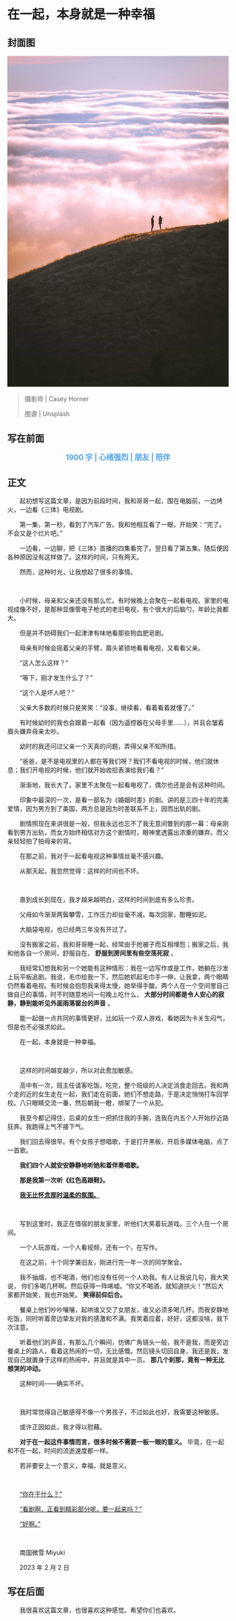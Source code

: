 # 在一起，本身就是一种幸福

## 封面图

![](https://raw.githubusercontent.com/TinySnow/GithubImageHosting/main/blog/articles/literature/casey-horner-JIdmuiF9luY-unsplash.jpg)

> 摄影师 | Casey Horner
>
> 图源 | Unsplash

## 写在前面

<p style="color:#50a3eb; text-align:center; font-weight:bold; font-size:larger;">1900 字 | 心绪强烈 | 朋友 | 陪伴</p>

## 正文

　　起初想写这篇文章，是因为前段时间，我和哥哥一起，围在电脑前，一边烤火，一边看《三体》电视剧。

　　第一集，第一秒，看到了汽车广告。我和他相互看了一眼，开始笑：“完了。不会又是个烂片吧。”

　　一边看，一边聊，把《三体》首播的四集看完了。翌日看了第五集。随后便因各种原因没有这样做了。这样的时间，只有两天。

　　然而，这种时光，让我想起了很多的事情。

<br>

　　小时候，母亲和父亲还没有那么忙。有时候晚上会聚在一起看电视。家里的电视成像不好，是那种显像管电子枪式的老旧电视，有个很大的后脑勺，年龄比我都大。

　　但是并不妨碍我们一起津津有味地看那些狗血肥皂剧。

　　母亲有时候会摇着父亲的手臂，眉头紧锁地看看电视，又看看父亲。

　　“这人怎么这样？”

　　“等下，刚才发生什么了？”

　　“这个人是坏人吧？”

　　父亲大多数的时候只是笑笑：“没事，继续看，看着看着就懂了。”

　　有时候幼时的我也会跟着一起看（因为遥控器在父母手里……），并且会皱着眉头嫌弃母亲太吵。

　　幼时的我还问过父亲一个天真的问题，弄得父亲不知所措。

　　“爸爸，是不是电视里的人都在等我们呀？我们不看电视的时候，他们就休息；我们开电视的时候，他们就开始收拾表演给我们看？”

　　渐渐地，我长大了。家里不太聚在一起看电视了，偶尔也还是会有这种时间。

　　印象中最深的一次，是看一部名为《婚姻时差》的剧。讲的是三四十年的完美爱情，因为男方到了美国，两方总是因为时差联系不上，因而出轨的剧。

　　剧情照现在来讲很是一般，但我永远也忘不了我无意间瞥到的那一幕：母亲刚看到男方出轨，而女方始终相信对方这个剧情时，眼神里透露出浓重的嫌弃。而父亲轻轻拍了拍母亲的背。

　　在那之前，我对于一起看电视这种事情丝毫不感兴趣。

　　从那天起，我忽然觉得：这样的时间也不坏。

<br>

　　直到成长到现在，我才越来越明白，这样的时间到底有多么珍贵。

　　父母如今渐渐两鬓攀雪，工作压力却丝毫不减。每次回家，酣睡如泥。

　　大脑袋电视，也已经两三年没有开过了。

　　没有搬家之前，我和哥哥睡一起，经常由于抢被子而互相埋怨；搬家之后，我和他各自一个房间，舒服自在， **舒服到房间里有些空荡死寂** 。

　　我经常幻想我和另一个她能有这种情形：我在一边写作或是工作，她躺在沙发上玩平板追剧。我说，毛巾给我一下，然后她抓起毛巾手一伸，让我拿，两个眼睛仍然看着电视。有时候会抱怨我来得太慢，她举得手酸。两个人在一个空间里自己做自己的事情，时不时随意地问一句晚上吃什么， **大部分时间都是令人安心的寂静，静到能听见外面雨落窗台的声音** 。

　　能一起做一点共同的事情更好，比如玩一个双人游戏，看她因为卡关生闷气，但是也不必强求如此。

　　在一起，本身就是一种幸福。

<br>

　　这样的时间越变越少，所以对此愈加敏感。

　　高中有一次，班主任请客吃饭。吃完，整个班级的人决定消食走回去。我和两个走的近的女生走在一起，我们走在前面，她们不想走路，于是决定悄悄打车回学校。八只眼睛交流一番，然后朝我一瞪，绑架了一个从犯。

　　我至今都记得住，后桌的女生一把抓住我的手腕，连我在内五个人开始抄近路狂奔。我跑得上气不接下气。

　　我们回去得很早。有个女孩子想唱歌，于是打开黑板，开启多媒体电脑，点了一首歌。

　　**我们四个人就安安静静地听她和着伴奏唱歌。**

　　**那是我第一次听《红色高跟鞋》。**

　　<u>**我无比怀念那时温柔的氛围。**</u>

<br>

　　写到这里时，我正在借宿的朋友家里，听他们大笑着玩游戏。三个人在一个房间。

　　一个人玩游戏，一个人看视频，还有一个，在写作。

　　在这之前，十个同学兼旧友，刚进行完一年一次的同学聚会。

　　我不抽烟，也不喝酒，他们也没有任何一个人劝我。有人让我说几句，我大笑说， 你们多喝几杯啊。然后获得一阵唏嘘。“你又不喝酒，就知道拱火！”然后大家都开始笑，我也开始笑。 **笑得前仰后合。**

　　餐桌上他们吵吵嚷嚷，起哄谁又交了女朋友，谁又必须多喝几杯。而我安静地吃饭，同时听着旁边挚友对我的感激和不满。我笑着应着，好好，这都没啥，我下次注意。

　　听着他们的声音，有那么几个瞬间，仿佛广角镜头一般，我不是我，而是旁边餐桌上的路人，看着这热闹的一切，无比感慨。然后镜头切回自身，我还是我，发现自己就置身于这样的热闹中，并且就是其中一员。 **那几个刹那，竟有一种无比想哭的冲动。**

　　这种时间——确实不坏。

<br>

　　我时常觉得自己敏感得不像一个男孩子，不过如此也好，我需要这种敏感。

　　或许正因如此，我才得以慰藉。

　　**对于在一起这件事情而言，很多时候不需要一板一眼的意义。** 毕竟，在一起和不在一起，时间的流逝速度都一样。

　　若非要安上一个意义，幸福，就是意义。

<br>

　　<u>“你在干什么？”</u>

　　<u>“看剧啊，正看到精彩部分呢，要一起来吗？”</u>

　　<u>“好啊。”</u>

<br>

　　南国微雪 Miyuki

　　2023 年 2 月 2 日

## 写在后面

　　我很喜欢这篇文章，也很喜欢这种感觉。希望你们也喜欢。